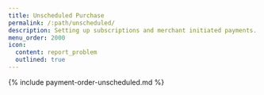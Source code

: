 ```yaml
---
title: Unscheduled Purchase
permalink: /:path/unscheduled/
description: Setting up subscriptions and merchant initiated payments.
menu_order: 2000
icon:
  content: report_problem
  outlined: true
---
```


{% include payment-order-unscheduled.md %}
